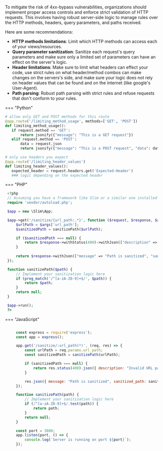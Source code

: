 
To mitigate the risk of 4xx-bypass vulnerabilities, organizations should implement proper access controls and enforce strict validation of HTTP requests. This involves having robust server-side logic to manage rules over the HTTP methods, headers, query parameters, and paths received.

Here are some recommendations:
  * **HTTP methods limitations**: Limit which HTTP methods can access each of your views/resources.
  * **Query parameter sanitization**: Sanitize each request's query parameters and make sure only a limited set of parameters can have an effect on the server's logic.
  * **Header limitations**: Make sure to limit what headers can effect your code, use strict rules on what header/method combos can make changes on the servers's side, and make sure your logic does not rely on header values that can be found and on the internet (like google's User-Agent).
  * **Path parsing**: Robust path parsing with strict rules and refuse requests that don't conform to your rules.

=== "Python"
   ```python
   # allow only GET and POST methods for this route
  @app.route('/limiting_method_usage', methods=['GET', 'POST'])
  def limiting_method_usage():
      if request.method == 'GET':
          return jsonify({"message": "This is a GET request"})
      elif request.method == 'POST':
          data = request.json
          return jsonify({"message": "This is a POST request", "data": data})
   ```
   ```python
   # only use headers you expect
   @app.route('/limiting_header_values')
  def limiting_header_values():
      expected_header = request.headers.get('Expected-Header')
      ### logic depending on the expected header
   ```


=== "PHP"
   ```php
    <?php
    // Assuming you have a framework like Slim or a similar one installed
    require 'vendor/autoload.php';

    $app = new \Slim\App;

    $app->get('/sanitize/{url_path:.*}', function ($request, $response, $args) {
        $urlPath = $args['url_path'];
        $sanitizedPath = sanitizePath($urlPath);

        if ($sanitizedPath === null) {
            return $response->withStatus(400)->withJson(["description" => "Invalid URL path"]);
        }
    
        return $response->withJson(["message" => "Path is sanitized", "sanitized_path" => $sanitizedPath]);
    });

    function sanitizePath($path) {
        // Implement your sanitization logic here
        if (preg_match('/^[a-zA-Z0-9]+$/', $path)) {
            return $path;
        }
        return null;
    }

    $app->run();
    ?>
   ```


=== "JavaScript"
   ```javascript

        const express = require('express');
        const app = express();

        app.get('/sanitize/:url_path(*)', (req, res) => {
            const urlPath = req.params.url_path;
            const sanitizedPath = sanitizePath(urlPath);

            if (sanitizedPath === null) {
                return res.status(400).json({ description: "Invalid URL path" });
            }

            res.json({ message: "Path is sanitized", sanitized_path: sanitizedPath });
        });

        function sanitizePath(path) {
            // Implement your sanitization logic here
            if (/^[a-zA-Z0-9]+$/.test(path)) {
                return path;
            }
            return null;
        }

        const port = 3000;
        app.listen(port, () => {
            console.log(`Server is running on port ${port}`);
        });
   ```